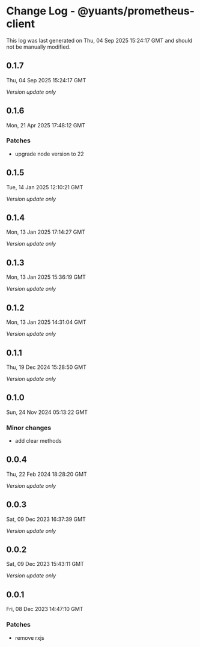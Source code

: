 # Change Log - @yuants/prometheus-client

This log was last generated on Thu, 04 Sep 2025 15:24:17 GMT and should not be manually modified.

## 0.1.7
Thu, 04 Sep 2025 15:24:17 GMT

_Version update only_

## 0.1.6
Mon, 21 Apr 2025 17:48:12 GMT

### Patches

- upgrade node version to 22

## 0.1.5
Tue, 14 Jan 2025 12:10:21 GMT

_Version update only_

## 0.1.4
Mon, 13 Jan 2025 17:14:27 GMT

_Version update only_

## 0.1.3
Mon, 13 Jan 2025 15:36:19 GMT

_Version update only_

## 0.1.2
Mon, 13 Jan 2025 14:31:04 GMT

_Version update only_

## 0.1.1
Thu, 19 Dec 2024 15:28:50 GMT

_Version update only_

## 0.1.0
Sun, 24 Nov 2024 05:13:22 GMT

### Minor changes

- add clear methods

## 0.0.4
Thu, 22 Feb 2024 18:28:20 GMT

_Version update only_

## 0.0.3
Sat, 09 Dec 2023 16:37:39 GMT

_Version update only_

## 0.0.2
Sat, 09 Dec 2023 15:43:11 GMT

_Version update only_

## 0.0.1
Fri, 08 Dec 2023 14:47:10 GMT

### Patches

- remove rxjs

